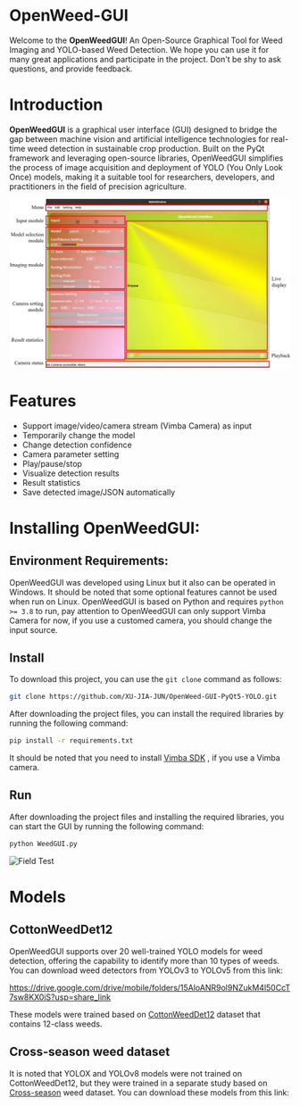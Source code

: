 # OpenWeed-GUI
Welcome to the **OpenWeedGUI**! An Open-Source Graphical Tool for Weed Imaging and YOLO-based Weed Detection. We hope you can use it for many great applications and participate in the project. Don't be shy to ask questions, and provide feedback.
# Introduction
**OpenWeedGUI** is a graphical user interface (GUI) designed to bridge the gap between machine vision and artificial intelligence technologies for real-time weed detection in sustainable crop production. Built on the PyQt framework and leveraging open-source libraries, OpenWeedGUI simplifies the process of image acquisition and deployment of YOLO (You Only Look Once) models, making it a suitable tool for researchers, developers, and practitioners in the field of precision agriculture.

![GUI Layout](./Pictures/GUILayout.jpg "GUI Layout")

# Features
- Support image/video/camera stream (Vimba Camera) as input
- Temporarily change the model
- Change detection confidence
- Camera parameter setting
- Play/pause/stop
- Visualize detection results
- Result statistics
- Save detected image/JSON automatically

# Installing OpenWeedGUI:

## Environment Requirements:
OpenWeedGUI was developed using Linux but it also can be operated in Windows. It should be noted that some optional features cannot be used when run on Linux. OpenWeedGUI is based on Python and requires `python >= 3.8` to run, pay attention to OpenWeedGUI can only support Vimba Camera for now, if you use a customed camera, you should change the input source. 

## Install
To download this project, you can use the `git clone` command as follows:

```bash
git clone https://github.com/XU-JIA-JUN/OpenWeed-GUI-PyQt5-YOLO.git
```
After downloading the project files, you can install the required libraries by running the following command:

```bash
pip install -r requirements.txt
```
It should be noted that you need to install [Vimba SDK](https://github.com/alliedvision/VimbaPython) , if you use a Vimba camera.

## Run

After downloading the project files and installing the required libraries, you can start the GUI by running the following command:

```bash
python WeedGUI.py
```
![Field Test](./Pictures/Test_video.gif "Field Test")


# Models

## CottonWeedDet12
OpenWeedGUI supports over 20 well-trained YOLO models for weed detection, offering the capability to identify more than 10 types of weeds. You can download weed detectors from YOLOv3 to YOLOv5 from this link:

https://drive.google.com/drive/mobile/folders/15AloANR9ol9NZukM4l50CcT7sw8KX0iS?usp=share_link

These models were trained based on [CottonWeedDet12](https://zenodo.org/records/7535814) dataset that contains 12-class weeds.

## Cross-season weed dataset 

It is noted that YOLOX and YOLOv8 models were not trained on CottonWeedDet12, but they were trained in a separate study based on [Cross-season](https://elibrary.asabe.org/abstract.asp?JID=5&AID=54499&CID=oma2023&T=1) weed dataset. You can download these models from this link:







